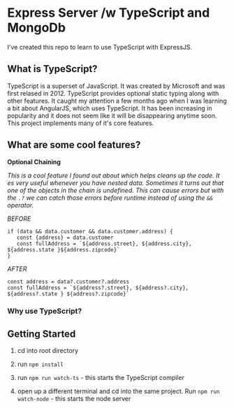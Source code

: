 # Express Server /w TypeScript and MongoDb
I've created this repo to learn to use TypeScript with ExpressJS. 

## What is TypeScript?

TypeScript is a superset of JavaScript. It was created by Microsoft and was first relased in 2012. TypeScript provides optional static typing along with other features. It caught my attention a few months ago when I was learning a bit about AngularJS, which uses TypeScript. It has been increasing in popularity and it does not seem like it will be disappearing anytime soon. This project implements many of it's core features.

## What are some cool features?

**Optional Chaining**

*This is a cool feature I found out about which helps cleans up the code. It es very useful whenever you have nested data. Sometimes it turns out that one of the objects in the chain is undefined. This can cause errors but with the `.?` we can catch those errors before runtime instead of using the `&&` operator.*

*BEFORE*
```
if (data && data.customer && data.customer.address) {
   const {address} = data.customer
   const fullAddress = `${address.street}, ${address.city}, ${address.state }${address.zipcode}`
}
```

*AFTER* 
```
const address = data?.customer?.address
const fullAddress = `${address?.street}, ${address?.city}, ${address?.state } ${address?.zipcode}`
```

### Why use TypeScript?

## Getting Started

1. cd into root directory 

2. run `npm install` 

3. run `npm run watch-ts` - this starts the TypeScript compiler

4. open up a different terminal and cd into the same project. Run `npm run watch-node` - this starts the node server
